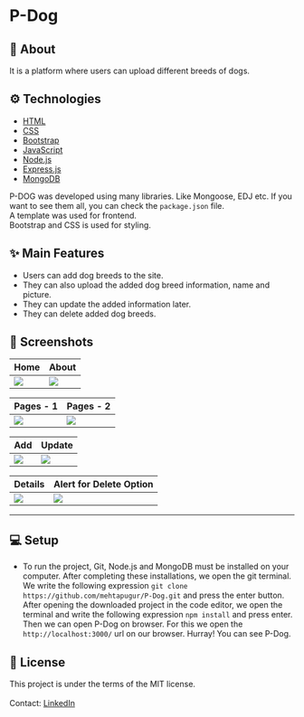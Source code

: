 # P-Dog

## :calling: About
It is a platform where users can upload different breeds of dogs. 

## :gear: Technologies

- [HTML](https://www.w3schools.com/html/)
- [CSS](https://www.w3schools.com/css/)
- [Bootstrap](https://getbootstrap.com/docs/)
- [JavaScript](https://www.javascript.com/)
- [Node.js](https://nodejs.org/en/)
- [Express.js](https://expressjs.com/)
- [MongoDB](https://www.mongodb.com/)

P-DOG was developed using many libraries. Like Mongoose, EDJ etc. If you want to see them all, you can check the `package.json` file. <br/>
A template was used for frontend.<br/>
Bootstrap and CSS is used for styling.
<br/>

## :sparkles: Main Features

  - Users can add dog breeds to the site.
  - They can also upload the added dog breed information, name and picture.
  - They can update the added information later.
  - They can delete added dog breeds.

## :camera_flash: Screenshots

| Home | About | 
| --- | --- |
| <img src="https://user-images.githubusercontent.com/24686636/148835723-c83962d4-1733-4dbf-a9d4-07dfd0f482c5.png"> | <img src="https://user-images.githubusercontent.com/24686636/150374499-c1c01d99-c6e1-45b7-8807-bf96fc38a53f.png"> |

| Pages - 1 | Pages - 2 | 
| --- | --- |
| <img src="https://user-images.githubusercontent.com/24686636/150206132-0dc20eb0-d369-4bd1-99e1-b00b5b430d06.png"> | <img src="https://user-images.githubusercontent.com/24686636/150206147-42dae2e0-fa49-4e44-8e30-405e3477d537.png"> |

| Add | Update | 
| --- | --- |
| <img src="https://user-images.githubusercontent.com/24686636/150374815-60b2eafe-e424-4c0f-8a2a-d793077c7f1d.png"> | <img src="https://user-images.githubusercontent.com/24686636/150374873-4d2e40fb-6960-4e7a-bf53-ac8292bcd907.png"> |

| Details | Alert for Delete Option | 
| --- | --- |
| <img src="https://user-images.githubusercontent.com/24686636/150376017-5ce3d870-df23-420e-bd0a-f4f6df777c94.png"> | <img src="https://user-images.githubusercontent.com/24686636/150375079-735d1ecd-27da-460d-b68d-d688163d533d.png"> |
<hr/>


## :computer: Setup
  
  - To run the project, Git, Node.js and MongoDB must be installed on your computer. After completing these installations, we open the git terminal. We write the following expression `git clone https://github.com/mehtapugur/P-Dog.git` and press the enter button. After opening the downloaded project in the code editor, we open the terminal and write the following expression `npm install` and press enter. Then we can open P-Dog on browser. For this we open the `http://localhost:3000/` url on our browser. Hurray! You can see P-Dog.
 
## :memo: License
This project is under the terms of the MIT license.
<br/>
<br/>
Contact: [LinkedIn](https://www.linkedin.com/in/mehtapugur)
